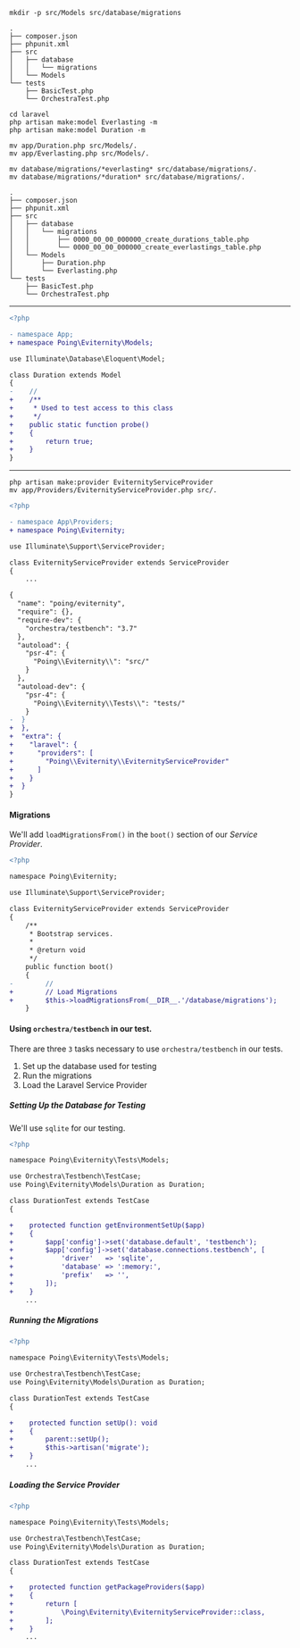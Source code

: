 ```shell
mkdir -p src/Models src/database/migrations
```

```
.
├── composer.json
├── phpunit.xml
├── src
│   ├── database
│   │   └── migrations
│   └── Models
└── tests
    ├── BasicTest.php
    └── OrchestraTest.php 
```

```
cd laravel
php artisan make:model Everlasting -m
php artisan make:model Duration -m

mv app/Duration.php src/Models/.
mv app/Everlasting.php src/Models/.

mv database/migrations/*everlasting* src/database/migrations/.
mv database/migrations/*duration* src/database/migrations/.
```

```
.
├── composer.json
├── phpunit.xml
├── src
│   ├── database
│   │   └── migrations
│   │       ├── 0000_00_00_000000_create_durations_table.php
│   │       └── 0000_00_00_000000_create_everlastings_table.php
│   └── Models
│       ├── Duration.php
│       └── Everlasting.php
└── tests
    ├── BasicTest.php
    └── OrchestraTest.php
```


----

```diff
<?php

- namespace App;
+ namespace Poing\Eviternity\Models;

use Illuminate\Database\Eloquent\Model;

class Duration extends Model
{
-    //
+    /**
+     * Used to test access to this class
+     */
+    public static function probe()
+    {
+        return true;
+    }
}
```


----



```shell
php artisan make:provider EviternityServiceProvider
mv app/Providers/EviternityServiceProvider.php src/.
```

```diff
<?php

- namespace App\Providers;
+ namespace Poing\Eviternity;

use Illuminate\Support\ServiceProvider;

class EviternityServiceProvider extends ServiceProvider
{
    ...
```

```diff
{
  "name": "poing/eviternity",
  "require": {},
  "require-dev": {
    "orchestra/testbench": "3.7"
  },
  "autoload": {
    "psr-4": {
      "Poing\\Eviternity\\": "src/"
    }
  },
  "autoload-dev": {
    "psr-4": {
      "Poing\\Eviternity\\Tests\\": "tests/"
    }
-  }
+  },
+  "extra": {
+    "laravel": {
+      "providers": [
+        "Poing\\Eviternity\\EviternityServiceProvider"
+      ]
+    }
+  }
}
```

#### Migrations

We'll add `loadMigrationsFrom()` in the `boot()` section of our *Service Provider*.

```diff
<?php

namespace Poing\Eviternity;

use Illuminate\Support\ServiceProvider;

class EviternityServiceProvider extends ServiceProvider
{
    /**
     * Bootstrap services.
     *
     * @return void
     */
    public function boot()
    {
-        //
+        // Load Migrations
+        $this->loadMigrationsFrom(__DIR__.'/database/migrations');
    }
```


#### Using `orchestra/testbench` in our test.

There are three `3` tasks necessary to use `orchestra/testbench` in our tests.

1. Set up the database used for testing
1. Run the migrations 
1. Load the Laravel Service Provider

##### Setting Up the Database for Testing

We'll use `sqlite` for our testing.

```diff
<?php

namespace Poing\Eviternity\Tests\Models;

use Orchestra\Testbench\TestCase;
use Poing\Eviternity\Models\Duration as Duration;

class DurationTest extends TestCase
{

+    protected function getEnvironmentSetUp($app)
+    {
+        $app['config']->set('database.default', 'testbench');
+        $app['config']->set('database.connections.testbench', [
+            'driver'   => 'sqlite',
+            'database' => ':memory:',
+            'prefix'   => '',
+        ]);
+    }
    ...
``` 

##### Running the Migrations

```diff
<?php

namespace Poing\Eviternity\Tests\Models;

use Orchestra\Testbench\TestCase;
use Poing\Eviternity\Models\Duration as Duration;

class DurationTest extends TestCase
{

+    protected function setUp(): void
+    {
+        parent::setUp();
+        $this->artisan('migrate');
+    }
    ...
```

##### Loading the Service Provider

```diff
<?php

namespace Poing\Eviternity\Tests\Models;

use Orchestra\Testbench\TestCase;
use Poing\Eviternity\Models\Duration as Duration;

class DurationTest extends TestCase
{

+    protected function getPackageProviders($app)
+    {
+        return [
+            \Poing\Eviternity\EviternityServiceProvider::class,
+        ];
+    }
    ...
```



